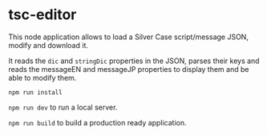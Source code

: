 # tsc-editor
 
 This node application allows to load a Silver Case script/message JSON, modify and download it.

 It reads the `dic` and `stringDic` properties in the JSON, parses their keys and reads the messageEN and messageJP properties to display them and be able to modify them.

 ``npm run install``

 ``npm run dev`` to run a local server.

 ``npm run build`` to build a production ready application.